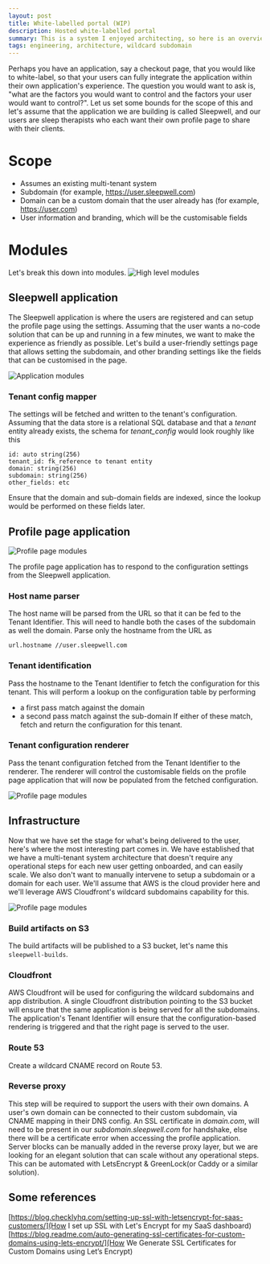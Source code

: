 ```yaml
---
layout: post
title: White-labelled portal (WIP)
description: Hosted white-labelled portal
summary: This is a system I enjoyed architecting, so here is an overview on putting together a simple white-labelled application
tags: engineering, architecture, wildcard subdomain
---
```


 Perhaps you have an application, say a checkout page, that you would like to white-label, so that your users can fully integrate the application within their own application's experience. The question you would want to ask is, "what are the factors you would want to control and the factors your user would want to control?". Let us set some bounds for the scope of this and let's assume that the application we are building is called Sleepwell, and our users are sleep therapists who each want their own profile page to share with their clients.

# Scope
- Assumes an existing multi-tenant system
- Subdomain (for example, https://user.sleepwell.com)
- Domain can be a custom domain that the user already has (for example, https://user.com)
- User information and branding, which will be the customisable fields

# Modules
Let's break this down into modules.
![High level modules](https://fluid.anbuu.in/assets/images/sleepwell_modules.png)

## Sleepwell application

The Sleepwell application is where the users are registered and can setup the profile page using the settings. Assuming that the user wants a no-code solution that can be up and running in a few minutes, we want to make the experience as friendly as possible. Let's build a user-friendly settings page that allows setting the subdomain, and other branding settings like the fields that can be customised in the page.

![Application modules](https://fluid.anbuu.in/assets/images/sleepwell_app.png)

### Tenant config mapper

The settings will be fetched and written to the tenant's configuration. Assuming that the data store is a relational SQL database and that a _tenant_ entity already exists, the schema for _tenant\_config_ would look roughly like this

```
id: auto string(256)
tenant_id: fk_reference to tenant entity
domain: string(256)
subdomain: string(256)
other_fields: etc
```
Ensure that the domain and sub-domain fields are indexed, since the lookup would be performed on these fields later.


## Profile page application

![Profile page modules](https://fluid.anbuu.in/assets/images/sleepwell_profileapp.png)

The profile page application has to respond to the configuration settings from the Sleepwell application.

### Host name parser

The host name will be parsed from the URL so that it can be fed to the Tenant Identifier. This will need to handle both the cases of the subdomain as well the domain. Parse only the hostname from the URL as
```
url.hostname //user.sleepwell.com
```

### Tenant identification

Pass the hostname to the Tenant Identifier to fetch the configuration for this tenant. This will perform a lookup on the configuration table by performing
- a first pass match against the domain
- a second pass match against the sub-domain
If either of these match, fetch and return the configuration for this tenant.

### Tenant configuration renderer

Pass the tenant configuration fetched from the Tenant Identifier to the renderer. The renderer will control the customisable fields on the profile page application that will now be populated from the fetched configuration.

![Profile page modules](https://fluid.anbuu.in/assets/images/sleepwell_profile.png)

## Infrastructure

Now that we have set the stage for what's being delivered to the user, here's where the most interesting part comes in. We have established that we have a multi-tenant system architecture that doesn't require any operational steps for each new user getting onboarded, and can easily scale. We also don't want to manually intervene to setup a subdomain or a domain for each user. We'll assume that AWS is the cloud provider here and we'll leverage AWS Cloudfront's wildcard subdomains capability for this.

![Profile page modules](https://fluid.anbuu.in/assets/images/sleepwell_infra.png)

### Build artifacts on S3

The build artifacts will be published to a S3 bucket, let's name this `sleepwell-builds`.

### Cloudfront

AWS Cloudfront will be used for configuring the wildcard subdomains and app distribution. A single Cloudfront distribution pointing to the S3 bucket will ensure that the same application is being served for all the subdomains. The application's Tenant Identifier will ensure that the configuration-based rendering is triggered and that the right page is served to the user.

### Route 53
Create a wildcard CNAME record on Route 53.

### Reverse proxy

This step will be required to support the users with their own domains. A user's own domain can be connected to their custom subdomain, via CNAME mapping in their DNS config.
An SSL certificate in _domain.com_, will need to be present in our _subdomain.sleepwell.com_ for handshake, else there will be a certificate error when accessing the profile application.
Server blocks can be manually added in the reverse proxy layer, but we are looking for an elegant solution that can scale without any operational steps. This can be automated with LetsEncrypt & GreenLock(or Caddy or a similar solution).

## Some references

[https://blog.checklyhq.com/setting-up-ssl-with-letsencrypt-for-saas-customers/](How I set up SSL with Let's Encrypt for my SaaS dashboard)
[https://blog.readme.com/auto-generating-ssl-certificates-for-custom-domains-using-lets-encrypt/](How We Generate SSL Certificates for Custom Domains using Let’s Encrypt)